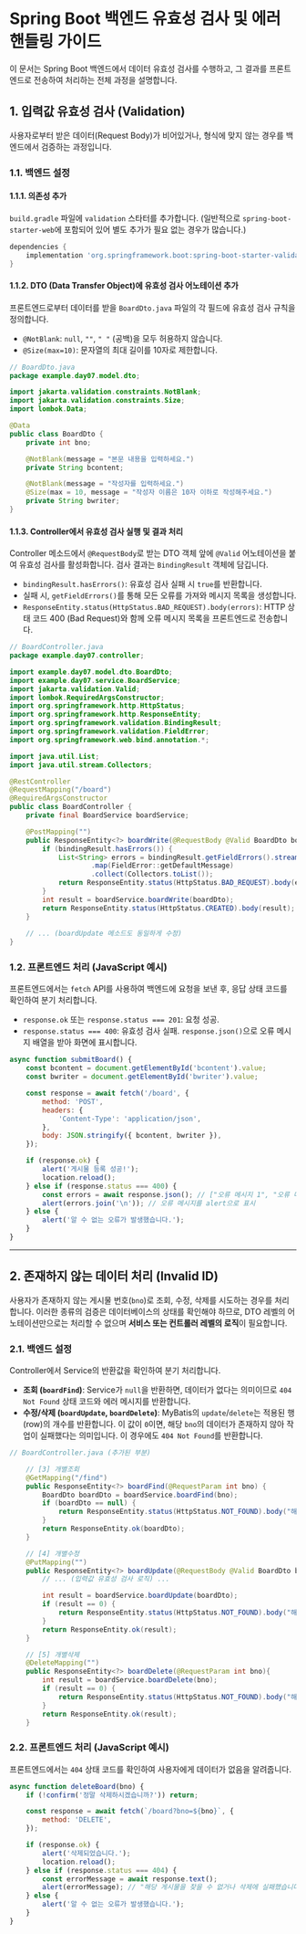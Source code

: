 # Spring Boot 백엔드 유효성 검사 및 에러 핸들링 가이드

이 문서는 Spring Boot 백엔드에서 데이터 유효성 검사를 수행하고, 그 결과를 프론트엔드로 전송하여 처리하는 전체 과정을 설명합니다.

## 1. 입력값 유효성 검사 (Validation)

사용자로부터 받은 데이터(Request Body)가 비어있거나, 형식에 맞지 않는 경우를 백엔드에서 검증하는 과정입니다.

### 1.1. 백엔드 설정

#### 1.1.1. 의존성 추가

`build.gradle` 파일에 `validation` 스타터를 추가합니다. (일반적으로 `spring-boot-starter-web`에 포함되어 있어 별도 추가가 필요 없는 경우가 많습니다.)

```groovy
dependencies {
    implementation 'org.springframework.boot:spring-boot-starter-validation'
}
```

#### 1.1.2. DTO (Data Transfer Object)에 유효성 검사 어노테이션 추가

프론트엔드로부터 데이터를 받을 `BoardDto.java` 파일의 각 필드에 유효성 검사 규칙을 정의합니다.

- `@NotBlank`: `null`, `""`, `" "` (공백)을 모두 허용하지 않습니다.
- `@Size(max=10)`: 문자열의 최대 길이를 10자로 제한합니다.

```java
// BoardDto.java
package example.day07.model.dto;

import jakarta.validation.constraints.NotBlank;
import jakarta.validation.constraints.Size;
import lombok.Data;

@Data
public class BoardDto {
    private int bno;

    @NotBlank(message = "본문 내용을 입력하세요.")
    private String bcontent;

    @NotBlank(message = "작성자를 입력하세요.")
    @Size(max = 10, message = "작성자 이름은 10자 이하로 작성해주세요.")
    private String bwriter;
}
```

#### 1.1.3. Controller에서 유효성 검사 실행 및 결과 처리

Controller 메소드에서 `@RequestBody`로 받는 DTO 객체 앞에 `@Valid` 어노테이션을 붙여 유효성 검사를 활성화합니다. 검사 결과는 `BindingResult` 객체에 담깁니다.

- `bindingResult.hasErrors()`: 유효성 검사 실패 시 `true`를 반환합니다.
- 실패 시, `getFieldErrors()`를 통해 모든 오류를 가져와 메시지 목록을 생성합니다.
- `ResponseEntity.status(HttpStatus.BAD_REQUEST).body(errors)`: HTTP 상태 코드 400 (Bad Request)와 함께 오류 메시지 목록을 프론트엔드로 전송합니다.

```java
// BoardController.java
package example.day07.controller;

import example.day07.model.dto.BoardDto;
import example.day07.service.BoardService;
import jakarta.validation.Valid;
import lombok.RequiredArgsConstructor;
import org.springframework.http.HttpStatus;
import org.springframework.http.ResponseEntity;
import org.springframework.validation.BindingResult;
import org.springframework.validation.FieldError;
import org.springframework.web.bind.annotation.*;

import java.util.List;
import java.util.stream.Collectors;

@RestController
@RequestMapping("/board")
@RequiredArgsConstructor
public class BoardController {
    private final BoardService boardService;

    @PostMapping("")
    public ResponseEntity<?> boardWrite(@RequestBody @Valid BoardDto boardDto, BindingResult bindingResult) {
        if (bindingResult.hasErrors()) {
            List<String> errors = bindingResult.getFieldErrors().stream()
                    .map(FieldError::getDefaultMessage)
                    .collect(Collectors.toList());
            return ResponseEntity.status(HttpStatus.BAD_REQUEST).body(errors);
        }
        int result = boardService.boardWrite(boardDto);
        return ResponseEntity.status(HttpStatus.CREATED).body(result);
    }
    
    // ... (boardUpdate 메소드도 동일하게 수정)
}
```

### 1.2. 프론트엔드 처리 (JavaScript 예시)

프론트엔드에서는 `fetch` API를 사용하여 백엔드에 요청을 보낸 후, 응답 상태 코드를 확인하여 분기 처리합니다.

- `response.ok` 또는 `response.status === 201`: 요청 성공.
- `response.status === 400`: 유효성 검사 실패. `response.json()`으로 오류 메시지 배열을 받아 화면에 표시합니다.

```javascript
async function submitBoard() {
    const bcontent = document.getElementById('bcontent').value;
    const bwriter = document.getElementById('bwriter').value;

    const response = await fetch('/board', {
        method: 'POST',
        headers: {
            'Content-Type': 'application/json',
        },
        body: JSON.stringify({ bcontent, bwriter }),
    });

    if (response.ok) {
        alert('게시물 등록 성공!');
        location.reload();
    } else if (response.status === 400) {
        const errors = await response.json(); // ["오류 메시지 1", "오류 메시지 2"]
        alert(errors.join('\n')); // 오류 메시지를 alert으로 표시
    } else {
        alert('알 수 없는 오류가 발생했습니다.');
    }
}
```

---

## 2. 존재하지 않는 데이터 처리 (Invalid ID)

사용자가 존재하지 않는 게시물 번호(`bno`)로 조회, 수정, 삭제를 시도하는 경우를 처리합니다.
이러한 종류의 검증은 데이터베이스의 상태를 확인해야 하므로, DTO 레벨의 어노테이션만으로는 처리할 수 없으며 **서비스 또는 컨트롤러 레벨의 로직**이 필요합니다.

### 2.1. 백엔드 설정

Controller에서 Service의 반환값을 확인하여 분기 처리합니다.

- **조회 (`boardFind`)**: Service가 `null`을 반환하면, 데이터가 없다는 의미이므로 `404 Not Found` 상태 코드와 에러 메시지를 반환합니다.
- **수정/삭제 (`boardUpdate`, `boardDelete`)**: MyBatis의 `update`/`delete`는 적용된 행(row)의 개수를 반환합니다. 이 값이 `0`이면, 해당 `bno`의 데이터가 존재하지 않아 작업이 실패했다는 의미입니다. 이 경우에도 `404 Not Found`를 반환합니다.

```java
// BoardController.java (추가된 부분)

    // [3] 개별조회
    @GetMapping("/find")
    public ResponseEntity<?> boardFind(@RequestParam int bno) {
        BoardDto boardDto = boardService.boardFind(bno);
        if (boardDto == null) {
            return ResponseEntity.status(HttpStatus.NOT_FOUND).body("해당 게시물을 찾을 수 없습니다.");
        }
        return ResponseEntity.ok(boardDto);
    }

    // [4] 개별수정
    @PutMapping("")
    public ResponseEntity<?> boardUpdate(@RequestBody @Valid BoardDto boardDto, BindingResult bindingResult) {
        // ... (입력값 유효성 검사 로직) ...

        int result = boardService.boardUpdate(boardDto);
        if (result == 0) {
            return ResponseEntity.status(HttpStatus.NOT_FOUND).body("해당 게시물을 찾을 수 없거나 수정에 실패했습니다.");
        }
        return ResponseEntity.ok(result);
    }

    // [5] 개별삭제
    @DeleteMapping("")
    public ResponseEntity<?> boardDelete(@RequestParam int bno){
        int result = boardService.boardDelete(bno);
        if (result == 0) {
            return ResponseEntity.status(HttpStatus.NOT_FOUND).body("해당 게시물을 찾을 수 없거나 삭제에 실패했습니다.");
        }
        return ResponseEntity.ok(result);
    }
```

### 2.2. 프론트엔드 처리 (JavaScript 예시)

프론트엔드에서는 `404` 상태 코드를 확인하여 사용자에게 데이터가 없음을 알려줍니다.

```javascript
async function deleteBoard(bno) {
    if (!confirm('정말 삭제하시겠습니까?')) return;

    const response = await fetch(`/board?bno=${bno}`, {
        method: 'DELETE',
    });

    if (response.ok) {
        alert('삭제되었습니다.');
        location.reload();
    } else if (response.status === 404) {
        const errorMessage = await response.text();
        alert(errorMessage); // "해당 게시물을 찾을 수 없거나 삭제에 실패했습니다."
    } else {
        alert('알 수 없는 오류가 발생했습니다.');
    }
}
```
